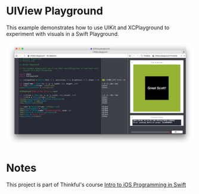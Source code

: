 # UIView Playground

This example demonstrates how to use UIKit and XCPlayground to experiment with visuals in a Swift Playground.

![screenshot](uiview-playground.png)

# Notes

This project is part of Thinkful's course [Intro to iOS Programming in Swift](http://thinkful.com)